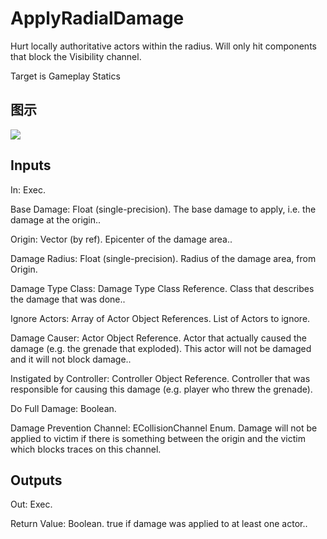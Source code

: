 # ApplyRadialDamage

Hurt locally authoritative actors within the radius. Will only hit components that block the Visibility channel.

Target is Gameplay Statics

## 图示

![]($-20221218-19052828.png)

## Inputs

In: Exec.

Base Damage: Float (single-precision). The base damage to apply, i.e. the damage at the origin..

Origin: Vector (by ref). Epicenter of the damage area..

Damage Radius: Float (single-precision). Radius of the damage area, from Origin.

Damage Type Class: Damage Type Class Reference. Class that describes the damage that was done..

Ignore Actors: Array of Actor Object References. List of Actors to ignore.

Damage Causer: Actor Object Reference. Actor that actually caused the damage (e.g. the grenade that exploded). This actor will not be damaged and it will not block damage..

Instigated by Controller: Controller Object Reference. Controller that was responsible for causing this damage (e.g. player who threw the grenade).

Do Full Damage: Boolean.

Damage Prevention Channel: ECollisionChannel Enum. Damage will not be applied to victim if there is something between the origin and the victim which blocks traces on this channel.  

## Outputs

Out: Exec.

Return Value: Boolean. true if damage was applied to at least one actor..

